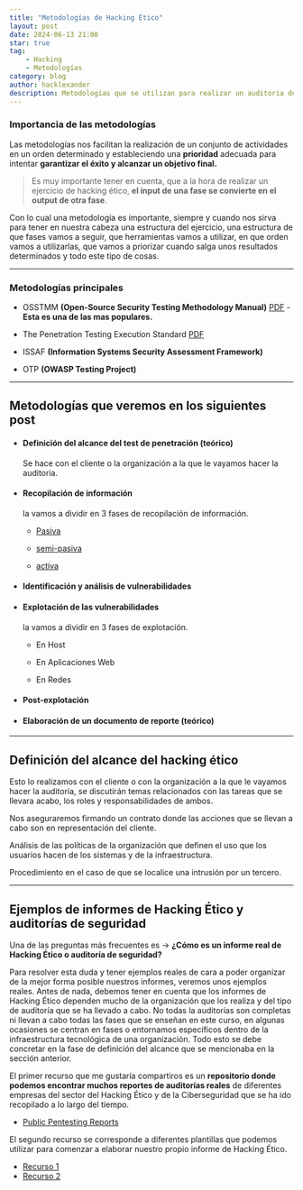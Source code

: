 ```yaml
---
title: "Metodologías de Hacking Ético"
layout: post
date: 2024-06-13 21:00
star: true
tag:
    - Hacking 
    - Metodologías 
category: blog
author: hacklexander
description: Metodologías que se utilizan para realizar un auditoria de seguridad informática 
---
```



### Importancia de las metodologías


Las metodologías nos facilitan la realización de un conjunto de actividades en un orden determinado y estableciendo una **prioridad** adecuada para intentar **garantizar el éxito y alcanzar un objetivo final.** 


>Es muy importante tener en cuenta, que a la hora de realizar un ejercicio de hacking ético, **el input de una fase se convierte en el output de otra fase**. 


Con lo cual una metodología es importante, siempre y cuando nos sirva para tener en nuestra cabeza una estructura del ejercicio, una estructura de que fases vamos a seguir, que herramientas vamos a utilizar, en que orden vamos a utilizarlas, que vamos a priorizar cuando salga unos resultados determinados y todo este tipo de cosas. 


---


### Metodologías principales


- OSSTMM **(Open-Source Security Testing Methodology Manual)**
		[PDF](https://www.isecom.org/OSSTMM.3.pdf)   - **Esta es una de las mas populares.**
		
- The Penetration Testing Execution Standard
		[PDF](http://www.pentest-standard.org/index.php/main_Page)
		
- ISSAF **(Information Systems Security Assessment Framework)**

- OTP **(OWASP Testing Project)**


---


## Metodologías que veremos en los siguientes post 


- #### Definición del alcance del test de penetración (teórico)

	Se hace con el cliente o la organización a la que le vayamos hacer la auditoria.


- #### Recopilación de información

    la vamos a dividir en 3 fases de recopilación de información.


  - [Pasiva]({{site.url}}/Recopilacion-datos-pasiva/)

  - [semi-pasiva]({{site.url}}/Recopilacion-datos-semipasiva/)

  - [activa]({{site.url}}/Recopilacion-datos-activa/)


- #### Identificación y análisis de vulnerabilidades


- #### Explotación de las vulnerabilidades

    la vamos a dividir en 3 fases de explotación.

    - En Host

    - En Aplicaciones Web

    - En Redes

- #### Post-explotación

- #### Elaboración de un documento de reporte (teórico)


---


## Definición del alcance del hacking ético


Esto lo realizamos con el cliente o con la organización a la que le vayamos hacer la auditoria, se discutirán temas relacionados con las tareas que se llevara acabo, los roles y responsabilidades de ambos.

Nos aseguraremos firmando un contrato donde las acciones que se llevan a cabo son en representación del cliente.

Análisis de las políticas de la organización que definen el uso que los usuarios hacen de los sistemas y de la infraestructura.

Procedimiento en el caso de que se localice una intrusión por un tercero.


---


## Ejemplos de informes de Hacking Ético y auditorías de seguridad


Una de las preguntas más frecuentes es -> **¿Cómo es un informe real de Hacking Ético o auditoría de seguridad?**

Para resolver esta duda y tener ejemplos reales de cara a poder organizar de la mejor forma posible nuestros informes, veremos unos ejemplos reales.
Antes de nada, debemos tener en cuenta que los informes de Hacking Ético dependen mucho de la organización que los realiza y del tipo de auditoría que se ha llevado a cabo. No todas la auditorías son completas ni llevan a cabo todas las fases que se enseñan en este curso, en algunas ocasiones se centran en fases o entornamos específicos dentro de la infraestructura tecnológica de una organización. Todo esto se debe concretar en la fase de definición del alcance que se mencionaba en la sección anterior.

El primer recurso que me gustaría compartiros es un **repositorio donde podemos encontrar muchos reportes de auditorías reales** de diferentes empresas del sector del Hacking Ético y de la Ciberseguridad que se ha ido recopilado a lo largo del tiempo. 

- [Public Pentesting Reports](https://github.com/juliocesarfort/public-pentesting-reports)

El segundo recurso se corresponde a diferentes plantillas que podemos utilizar para comenzar a elaborar nuestro propio informe de Hacking Ético.

- [Recurso 1](https://pentestreports.com/templates/)
- [Recurso 2](https://github.com/hmaverickadams/TCM-Security-Sample-Pentest-Report)




